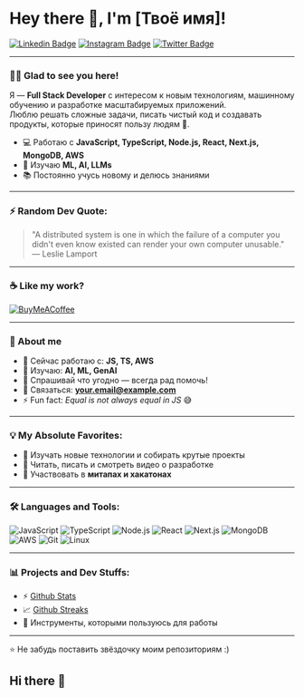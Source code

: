 # Hey there 👋, I'm [Твоё имя]!

[![Linkedin Badge](https://img.shields.io/badge/-LinkedIn-blue?style=flat&logo=Linkedin&logoColor=white)](https://linkedin.com/in/твоя-ссылка) 
[![Instagram Badge](https://img.shields.io/badge/-Instagram-purple?style=flat&logo=instagram&logoColor=white)](https://instagram.com/твоя-ссылка) 
[![Twitter Badge](https://img.shields.io/badge/-Twitter-blue?style=flat&logo=twitter&logoColor=white)](https://twitter.com/твоя-ссылка) 

---

### 👨‍💻 Glad to see you here!

Я — **Full Stack Developer** с интересом к новым технологиям, машинному обучению и разработке масштабируемых приложений.  
Люблю решать сложные задачи, писать чистый код и создавать продукты, которые приносят пользу людям 🚀.  

- 💻 Работаю с **JavaScript, TypeScript, Node.js, React, Next.js, MongoDB, AWS**
- 🤖 Изучаю **ML, AI, LLMs**
- 📚 Постоянно учусь новому и делюсь знаниями  

---

### ⚡ Random Dev Quote:
> "A distributed system is one in which the failure of a computer you didn't even know existed can render your own computer unusable."  
— Leslie Lamport  

---

### ☕ Like my work?
[![BuyMeACoffee](https://img.shields.io/badge/-Buy%20me%20a%20coffee-yellow?style=flat&logo=buy-me-a-coffee)](https://buymeacoffee.com/твоя-ссылка)

---

### 🌟 About me
- 🔭 Сейчас работаю с: **JS, TS, AWS**
- 🌱 Изучаю: **AI, ML, GenAI**
- 💬 Спрашивай что угодно — всегда рад помочь!  
- 📧 Связаться: **your.email@example.com**  
- ⚡ Fun fact: *Equal is not always equal in JS* 😅  

---

### 💡 My Absolute Favorites:
- 🚀 Изучать новые технологии и собирать крутые проекты  
- 📖 Читать, писать и смотреть видео о разработке  
- 🎤 Участвовать в **митапах и хакатонах**  

---

### 🛠 Languages and Tools:
![JavaScript](https://img.shields.io/badge/-JavaScript-black?style=flat&logo=javascript)
![TypeScript](https://img.shields.io/badge/-TypeScript-black?style=flat&logo=typescript)
![Node.js](https://img.shields.io/badge/-Node.js-black?style=flat&logo=node.js)
![React](https://img.shields.io/badge/-React-black?style=flat&logo=react)
![Next.js](https://img.shields.io/badge/-Next.js-black?style=flat&logo=next.js)
![MongoDB](https://img.shields.io/badge/-MongoDB-black?style=flat&logo=mongodb)
![AWS](https://img.shields.io/badge/-AWS-black?style=flat&logo=amazon-aws)
![Git](https://img.shields.io/badge/-Git-black?style=flat&logo=git)
![Linux](https://img.shields.io/badge/-Linux-black?style=flat&logo=linux)

---

### 📊 Projects and Dev Stuffs:
- ⚡ [Github Stats](https://github.com/anuraghazra/github-readme-stats)  
- 📈 [Github Streaks](https://git.io/streak-stats)  
- 🔧 Инструменты, которыми пользуюсь для работы  

---

⭐️ Не забудь поставить звёздочку моим репозиториям :)
## Hi there 👋

<!--
**tamilakk/tamilakk** is a ✨ _special_ ✨ repository because its `README.md` (this file) appears on your GitHub profile.

Here are some ideas to get you started:

- 🔭 I’m currently working on ...
- 🌱 I’m currently learning ...
- 👯 I’m looking to collaborate on ...
- 🤔 I’m looking for help with ...
- 💬 Ask me about ...
- 📫 How to reach me: ...
- 😄 Pronouns: ...
- ⚡ Fun fact: ...
-->
